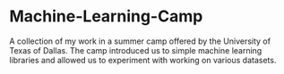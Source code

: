 # Machine-Learning-Camp
A collection of my work in a summer camp offered by the University of Texas of Dallas. The camp introduced us to simple machine learning libraries and allowed us to experiment with working on various datasets.
